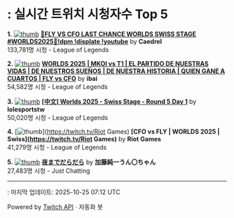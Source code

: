 # : 실시간 트위치 시청자수 Top 5

**1.** [![thumb](https://static-cdn.jtvnw.net/previews-ttv/live_user_caedrel-320x180.jpg)](https://twitch.tv/Caedrel)
**[🔴FLY VS CFO LAST CHANCE WORLDS SWISS STAGE #WORLDS2025🔴!dpm !displate !youtube](https://twitch.tv/Caedrel)** by **Caedrel**<br>133,781명 시청  - League of Legends

**2.** [![thumb](https://static-cdn.jtvnw.net/previews-ttv/live_user_ibai-320x180.jpg)](https://twitch.tv/ibai)
**[WORLDS 2025 | MKOI vs T1 | EL PARTIDO DE NUESTRAS VIDAS | DE NUESTROS SUEÑOS | DE NUESTRA HISTORIA | QUIEN GANE A CUARTOS | FLY vs CFO](https://twitch.tv/ibai)** by **ibai**<br>54,582명 시청  - League of Legends

**3.** [![thumb](https://static-cdn.jtvnw.net/previews-ttv/live_user_lolesportstw-320x180.jpg)](https://twitch.tv/lolesportstw)
**[[中文] Worlds 2025 - Swiss Stage - Round 5 Day 1](https://twitch.tv/lolesportstw)** by **lolesportstw**<br>50,020명 시청  - League of Legends

**4.** [![thumb](https://static-cdn.jtvnw.net/previews-ttv/live_user_riotgames-320x180.jpg)](https://twitch.tv/Riot Games)
**[CFO vs FLY | WORLDS 2025 | Swiss](https://twitch.tv/Riot Games)** by **Riot Games**<br>41,279명 시청  - League of Legends

**5.** [![thumb](https://static-cdn.jtvnw.net/previews-ttv/live_user_kato_junichi0817-320x180.jpg)](https://twitch.tv/加藤純一うん〇ちゃん)
**[夜までだらだら](https://twitch.tv/加藤純一うん〇ちゃん)** by **加藤純一うん〇ちゃん**<br>27,483명 시청  - Just Chatting


---
: 마지막 업데이트: 2025-10-25 07:12 UTC

Powered by [Twitch API](https://dev.twitch.tv/docs/api/reference) · 자동화 봇